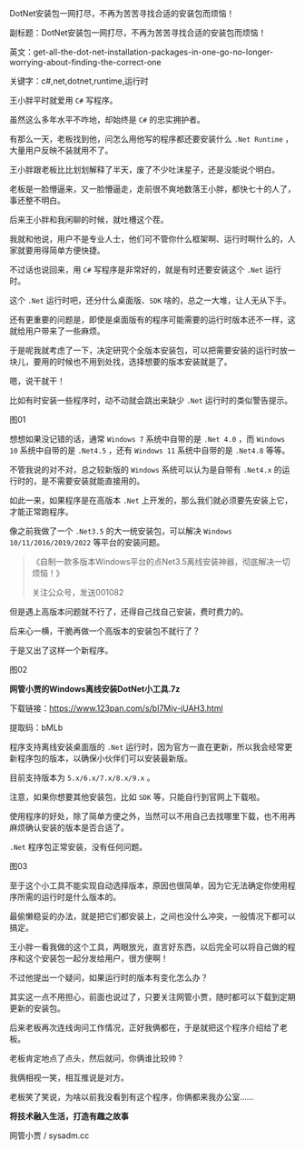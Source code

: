DotNet安装包一网打尽，不再为苦苦寻找合适的安装包而烦恼！

副标题：DotNet安装包一网打尽，不再为苦苦寻找合适的安装包而烦恼！

英文：get-all-the-dot-net-installation-packages-in-one-go-no-longer-worrying-about-finding-the-correct-one

关键字：c#,net,dotnet,runtime,运行时



王小胖平时就爱用 `C#` 写程序。

虽然这么多年水平不咋地，却始终是 `C#` 的忠实拥护者。



有那么一天，老板找到他，问怎么用他写的程序都还要安装什么 `.Net Runtime` ，大量用户反映不装就用不了。

王小胖跟老板比比划划解释了半天，废了不少吐沫星子，还是没能说个明白。

老板是一脸懵逼来，又一脸懵逼走，走前很不爽地数落王小胖，都快七十的人了，事还整不明白。



后来王小胖和我闲聊的时候，就吐槽这个茬。

我就和他说，用户不是专业人士，他们可不管你什么框架啊、运行时啊什么的，人家就要用得简单方便快捷。

不过话也说回来，用 `C#` 写程序是非常好的，就是有时还要安装这个 `.Net` 运行时。

这个 `.Net` 运行时吧，还分什么桌面版、`SDK` 啥的，总之一大堆，让人无从下手。

还有更重要的问题是，即使是桌面版有的程序可能需要的运行时版本还不一样，这就给用户带来了一些麻烦。

于是呢我就考虑了一下，决定研究个全版本安装包，可以把需要安装的运行时放一块儿，要用的时候也不用到处找，选择想要的版本安装就是了。

嗯，说干就干！



比如有时安装一些程序时，动不动就会跳出来缺少 `.Net` 运行时的类似警告提示。

图01



想想如果没记错的话，通常 `Windows 7` 系统中自带的是 `.Net 4.0` ，而 `Windows 10` 系统中自带的是 `.Net4.5` ，还有 `Windows 11` 系统中自带的是 `.Net4.8` 等等。

不管我说的对不对，总之较新版的 `Windows` 系统可以认为是自带有 `.Net4.x` 的运行时的，是不需要安装就能直接用的。

如此一来，如果程序是在高版本 `.Net` 上开发的，那么我们就必须要先安装上它，才能正常跑程序。

像之前我做了一个 `.Net3.5` 的大一统安装包，可以解决 `Windows 10/11/2016/2019/2022` 等平台的安装问题。

> 《自制一款多版本Windows平台的点Net3.5离线安装神器，彻底解决一切烦恼！》
>
> 关注公众号，发送001082



但是遇上高版本问题就不行了，还得自己找自己安装，费时费力的。

后来心一横，干脆再做一个高版本的安装包不就行了？

于是又出了这样一个新程序。

图02



**网管小贾的Windows离线安装DotNet小工具.7z**

下载链接：https://www.123pan.com/s/bI7Mjv-jUAH3.html

提取码：bMLb



程序支持离线安装桌面版的 `.Net` 运行时，因为官方一直在更新，所以我会经常更新程序包的版本，以确保小伙伴们可以安装最新版。

目前支持版本为 `5.x/6.x/7.x/8.x/9.x` 。

注意，如果你想要其他安装包，比如 `SDK` 等，只能自行到官网上下载啦。

使用程序的好处，除了简单方便之外，当然可以不用自己去找哪里下载，也不用再麻烦确认安装的版本是否合适了。



`.Net` 程序包正常安装，没有任何问题。

图03



至于这个小工具不能实现自动选择版本，原因也很简单，因为它无法确定你使用程序所需的运行时是什么版本的。

最偷懒稳妥的办法，就是把它们都安装上，之间也没什么冲突，一般情况下都可以搞定。



王小胖一看我做的这个工具，两眼放光，直言好东西，以后完全可以将自己做的程序和这个安装包一起分发给用户，很方便啊！

不过他提出一个疑问，如果运行时的版本有变化怎么办？

其实这一点不用担心，前面也说过了，只要关注网管小贾，随时都可以下载到定期更新的安装包。



后来老板再次连线询问工作情况，正好我俩都在，于是就把这个程序介绍给了老板。

老板肯定地点了点头，然后就问，你俩谁比较帅？

我俩相视一笑，相互推说是对方。

老板笑了笑说，为啥以前我没看到有这个程序，你俩都来我办公室……



**将技术融入生活，打造有趣之故事**

网管小贾 / sysadm.cc

